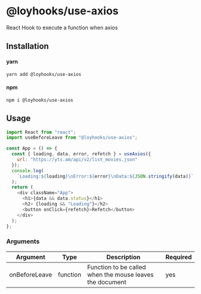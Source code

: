 # @loyhooks/use-axios

React Hook to execute a function when axios

## Installation

#### yarn

`yarn add @loyhooks/use-axios`

#### npm

`npm i @loyhooks/use-axios`

## Usage

```js
import React from "react";
import useBeforeLeave from "@loyhooks/use-axios";

const App = () => {
  const { loading, data, error, refetch } = useAxios({
    url: "https://yts.am/api/v2/list_movies.json"
  });
  console.log(
    `Loading:${loading}\nError:${error}\nData:${JSON.stringify(data)}`
  );
  return (
    <div className="App">
      <h1>{data && data.status}</h1>
      <h2> {loading && "Loading"}</h2>
      <button onClick={refetch}>Refetch</button>
    </div>
  );
};

```

### Arguments

| Argument      | Type     | Description                                              | Required |
| ------------- | -------- | -------------------------------------------------------- | -------- |
| onBeforeLeave | function | Function to be called when the mouse leaves the document | yes      |
